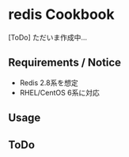 redis Cookbook
==============

[ToDo] ただいま作成中...

Requirements / Notice
---------------------

- Redis 2.8系を想定
- RHEL/CentOS 6系に対応

Usage
-----

ToDo
----


